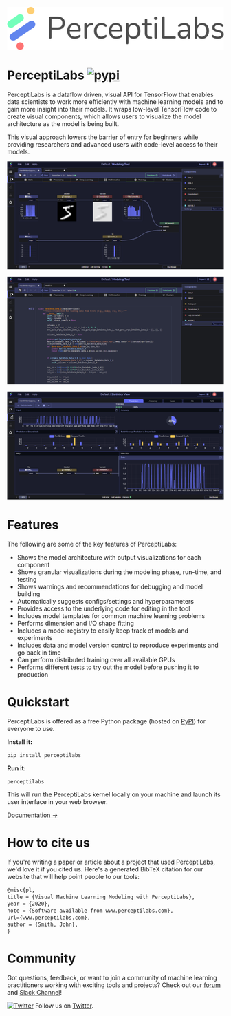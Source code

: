 <p align="center">
  <a href="https://www.perceptilabs.com">
  <img src="./pl_logo.png">
  </a>
</p>

# PerceptiLabs [![pypi](https://img.shields.io/pypi/v/perceptilabs.svg)](https://pypi.python.org/pypi/perceptilabs)

PerceptiLabs is a dataflow driven, visual API for TensorFlow that enables data scientists to work more efficiently with machine learning models and to gain more insight into their models. It wraps low-level TensorFlow code to create visual components, which allows users to visualize the model architecture as the model is being built.

This visual approach lowers the barrier of entry for beginners while providing researchers and advanced users with code-level access to their models. 

![PerceptiLabs Workspace View](./workspace.png "PerceptiLabs Workspace View")

![PerceptiLabs Notebook View](./notebookview.png "PerceptiLabs Notebook View")

![PerceptiLabs Statistics View](./statisticsview.png "PerceptiLabs Statistics View")

# Features

The following are some of the key features of PerceptiLabs:

* Shows the model architecture with output visualizations for each component
* Shows granular visualizations during the modeling phase, run-time, and testing
* Shows warnings and recommendations for debugging and model building
* Automatically suggests configs/settings and hyperparameters
* Provides access to the underlying code for editing in the tool
* Includes model templates for common machine learning problems
* Performs dimension and I/O shape fitting
* Includes a model registry to easily keep track of models and experiments
* Includes data and model version control to reproduce experiments and go back in time
* Can perform distributed training over all available GPUs
* Performs different tests to try out the model before pushing it to production

# Quickstart

PerceptiLabs is offered as a free Python package (hosted on [PyPI](https://pypi.org/project/perceptilabs/)) for everyone to use.

**Install it:**

```shell
pip install perceptilabs
```

**Run it:**

```shell
perceptilabs
```

This will run the PerceptiLabs kernel locally on your machine and launch its user interface in your web browser.

[Documentation →](https://www.perceptilabs.com/docs/overview)

# How to cite us

If you're writing a paper or article about a project that used PerceptiLabs, we'd love it if you cited us. Here's a generated BibTeX citation for our website that will help point people to our tools:

```
@misc{pl,
title = {Visual Machine Learning Modeling with PerceptiLabs},
year = {2020},
note = {Software available from www.perceptilabs.com},
url={www.perceptilabs.com},
author = {Smith, John},
}
```


# Community

Got questions, feedback, or want to join a community of machine learning practitioners working with exciting tools and projects? Check out our [forum](http://forum.perceptilabs.com/) and [Slack Channel](https://perceptilabs-com.slack.com/join/shared_invite/enQtODQ5NzAwNDkxOTExLWUxODAwZDk0MzA1MmM4OTViNWE4MmVjYjc2OTQwMTQ4N2NmM2ZlYmI5NjZjOWRiYjBkYjBjMTMzNjEyMDNiNDk)!

[![Twitter](https://img.shields.io/twitter/follow/perceptilabs?style=social)](https://twitter.com/perceptilabs) Follow us on [Twitter](https://twitter.com/perceptilabs).




